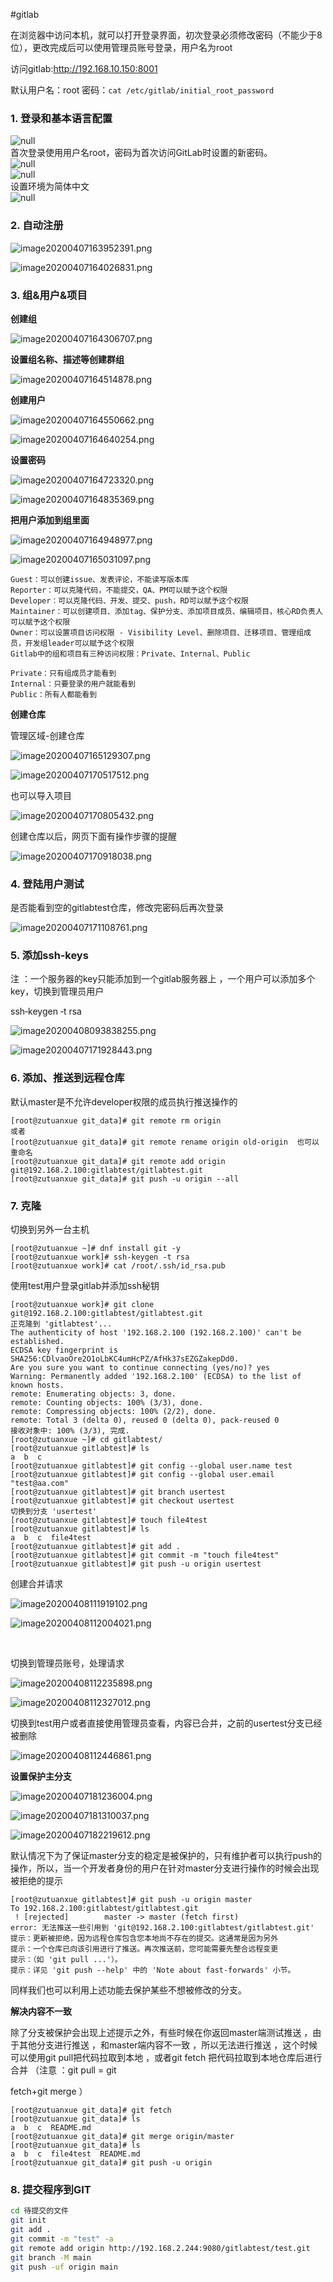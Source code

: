 #gitlab

在浏览器中访问本机，就可以打开登录界面，初次登录必须修改密码（不能少于8位），更改完成后可以使用管理员账号登录，用户名为root

访问gitlab:http://192.168.10.150:8001

默认用户名：root  密码：`cat /etc/gitlab/initial_root_password`​

### 1. 登录和基本语言配置

![](net-img-2020-12-29_113919-20230725161237-57x68xw.png "null")  
首次登录使用用户名root，密码为首次访问GitLab时设置的新密码。  
​![](net-img-2020-12-29_113926-20230725161237-y2ywt8n.png "null")  
​![](net-img-2020-12-29_113939-20230725161237-xvjral9.png "null")  
设置环境为简体中文  
​![](net-img-2020-12-29_113944-20230725161237-g2mari2.png "null")​

### 2. 自动注册

![image20200407163952391.png](image20200407163952391-20230610173809-n02l9kc.png)​

![image20200407164026831.png](image20200407164026831-20230610173809-xcyegm5.png)​

### 3. 组&用户&项目

**创建组**

![image20200407164306707.png](image20200407164306707-20230610173809-5uzevno.png)​

**设置组名称、描述等创建群组**

![image20200407164514878.png](image20200407164514878-20230610173809-15ygbfd.png)​

**创建用户**

![image20200407164550662.png](image20200407164550662-20230610173809-5jyuj1z.png)​

![image20200407164640254.png](image20200407164640254-20230610173809-8xn8lho.png)​

**设置密码**

![image20200407164723320.png](image20200407164723320-20230610173809-pr8yvtm.png)​

![image20200407164835369.png](image20200407164835369-20230610173809-ls01o33.png)​

**把用户添加到组里面**

![image20200407164948977.png](image20200407164948977-20230610173809-czbc82a.png)​

![image20200407165031097.png](image20200407165031097-20230610173809-d2iuh73.png)​

```
Guest：可以创建issue、发表评论，不能读写版本库
Reporter：可以克隆代码，不能提交，QA、PM可以赋予这个权限
Developer：可以克隆代码、开发、提交、push，RD可以赋予这个权限
Maintainer：可以创建项目、添加tag、保护分支、添加项目成员、编辑项目，核心RD负责人可以赋予这个权限
Owner：可以设置项目访问权限 - Visibility Level、删除项目、迁移项目、管理组成员，开发组leader可以赋予这个权限
Gitlab中的组和项目有三种访问权限：Private、Internal、Public

Private：只有组成员才能看到
Internal：只要登录的用户就能看到
Public：所有人都能看到
```

**创建仓库**

管理区域-创建仓库

![image20200407165129307.png](image20200407165129307-20230610173809-2faie9z.png)​

![image20200407170517512.png](image20200407170517512-20230610173809-y205kfz.png)​

也可以导入项目

![image20200407170805432.png](image20200407170805432-20230610173809-tng9b1e.png)​

创建仓库以后，网页下面有操作步骤的提醒

![image20200407170918038.png](image20200407170918038-20230610173809-i7j2y61.png)​

### 4. 登陆用户测试

是否能看到空的gitlabtest仓库，修改完密码后再次登录

![image20200407171108761.png](image20200407171108761-20230610173809-ln38qvg.png)​

### 5. 添加ssh‐keys

注 ：一个服务器的key只能添加到一个gitlab服务器上 ，一个用户可以添加多个key，切换到管理员用户

ssh‐keygen ‐t rsa

![image20200408093838255.png](image20200408093838255-20230610173809-le8zdsz.png)​

![image20200407171928443.png](image20200407171928443-20230610173809-cgkeefk.png)​

### 6. 添加、推送到远程仓库

默认master是不允许developer权限的成员执行推送操作的

```
[root@zutuanxue git_data]# git remote rm origin
或者
[root@zutuanxue git_data]# git remote rename origin old‐origin  也可以重命名
[root@zutuanxue git_data]# git remote add origin git@192.168.2.100:gitlabtest/gitlabtest.git
[root@zutuanxue git_data]# git push -u origin --all
```

### 7. 克隆

切换到另外一台主机

```
[root@zutuanxue ~]# dnf install git -y
[root@zutuanxue work]# ssh-keygen -t rsa
[root@zutuanxue work]# cat /root/.ssh/id_rsa.pub
```

使用test用户登录gitlab并添加ssh秘钥

```
[root@zutuanxue work]# git clone git@192.168.2.100:gitlabtest/gitlabtest.git
正克隆到 'gitlabtest'...
The authenticity of host '192.168.2.100 (192.168.2.100)' can't be established.
ECDSA key fingerprint is SHA256:CDlvaoOre2O1oLbKC4umHcPZ/AfHk37sEZGZakepDd0.
Are you sure you want to continue connecting (yes/no)? yes
Warning: Permanently added '192.168.2.100' (ECDSA) to the list of known hosts.
remote: Enumerating objects: 3, done.
remote: Counting objects: 100% (3/3), done.
remote: Compressing objects: 100% (2/2), done.
remote: Total 3 (delta 0), reused 0 (delta 0), pack-reused 0
接收对象中: 100% (3/3), 完成.
[root@zutuanxue ~]# cd gitlabtest/
[root@zutuanxue gitlabtest]# ls
a  b  c
[root@zutuanxue gitlabtest]# git config --global user.name test
[root@zutuanxue gitlabtest]# git config --global user.email "test@aa.com"
[root@zutuanxue gitlabtest]# git branch usertest
[root@zutuanxue gitlabtest]# git checkout usertest
切换到分支 'usertest'
[root@zutuanxue gitlabtest]# touch file4test
[root@zutuanxue gitlabtest]# ls
a  b  c  file4test
[root@zutuanxue gitlabtest]# git add .
[root@zutuanxue gitlabtest]# git commit -m "touch file4test"
[root@zutuanxue gitlabtest]# git push -u origin usertest
```

创建合并请求

![image20200408111919102.png](image20200408111919102-20230610173809-42vhx6d.png)​

![image20200408112004021.png](image20200408112004021-20230610173809-tddzpge.png)​

‍

切换到管理员账号，处理请求

![image20200408112235898.png](image20200408112235898-20230610173809-i49g7mr.png)​

![image20200408112327012.png](image20200408112327012-20230610173809-s0p2epu.png)​

切换到test用户或者直接使用管理员查看，内容已合并，之前的usertest分支已经被删除

![image20200408112446861.png](image20200408112446861-20230610173809-9nmv86w.png)​

**设置保护主分支**

![image20200407181236004.png](image20200407181236004-20230610173809-vjmzqae.png)​

![image20200407181310037.png](image20200407181310037-20230610173809-f7qjtei.png)​

![image20200407182219612.png](image20200407182219612-20230610173809-el4jbmu.png)​

默认情况下为了保证master分支的稳定是被保护的，只有维护者可以执行push的操作，所以，当一个开发者身份的用户在针对master分支进行操作的时候会出现被拒绝的提示

```
[root@zutuanxue gitlabtest]# git push -u origin master
To 192.168.2.100:gitlabtest/gitlabtest.git
 ! [rejected]        master -> master (fetch first)
error: 无法推送一些引用到 'git@192.168.2.100:gitlabtest/gitlabtest.git'
提示：更新被拒绝，因为远程仓库包含您本地尚不存在的提交。这通常是因为另外
提示：一个仓库已向该引用进行了推送。再次推送前，您可能需要先整合远程变更
提示：（如 'git pull ...'）。
提示：详见 'git push --help' 中的 'Note about fast-forwards' 小节。
```

同样我们也可以利用上述功能去保护某些不想被修改的分支。

**解决内容不一致**

除了分支被保护会出现上述提示之外，有些时候在你返回master端测试推送 ，由于其他分支进行推送 ，和master端内容不一致 ，所以无法进行推送 ，这个时候可以使用git pull把代码拉取到本地 ，或者git fetch 把代码拉取到本地仓库后进行合并 （注意 ：git pull = git

fetch+git merge ）

```
[root@zutuanxue git_data]# git fetch 
[root@zutuanxue git_data]# ls
a  b  c  README.md
[root@zutuanxue git_data]# git merge origin/master
[root@zutuanxue git_data]# ls
a  b  c  file4test  README.md
[root@zutuanxue git_data]# git push -u origin
```

### 8. 提交程序到GIT

```bash
cd 待提交的文件
git init
git add .
git commit -m "test" -a
git remote add origin http://192.168.2.244:9080/gitlabtest/test.git
git branch -M main
git push -uf origin main
```
